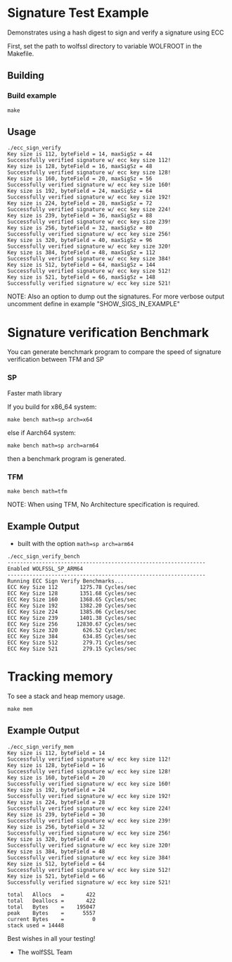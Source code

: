 # Signature Test Example

Demonstrates using a hash digest to sign and verify a signature using ECC

First, set the path to wolfssl directory to variable WOLFROOT in the Makefile.
## Building

### Build example

```
make
```

## Usage

```
./ecc_sign_verify
Key size is 112, byteField = 14, maxSigSz = 44
Successfully verified signature w/ ecc key size 112!
Key size is 128, byteField = 16, maxSigSz = 48
Successfully verified signature w/ ecc key size 128!
Key size is 160, byteField = 20, maxSigSz = 56
Successfully verified signature w/ ecc key size 160!
Key size is 192, byteField = 24, maxSigSz = 64
Successfully verified signature w/ ecc key size 192!
Key size is 224, byteField = 28, maxSigSz = 72
Successfully verified signature w/ ecc key size 224!
Key size is 239, byteField = 36, maxSigSz = 88
Successfully verified signature w/ ecc key size 239!
Key size is 256, byteField = 32, maxSigSz = 80
Successfully verified signature w/ ecc key size 256!
Key size is 320, byteField = 40, maxSigSz = 96
Successfully verified signature w/ ecc key size 320!
Key size is 384, byteField = 48, maxSigSz = 112
Successfully verified signature w/ ecc key size 384!
Key size is 512, byteField = 64, maxSigSz = 144
Successfully verified signature w/ ecc key size 512!
Key size is 521, byteField = 66, maxSigSz = 148
Successfully verified signature w/ ecc key size 521!
```

NOTE: Also an option to dump out the signatures. For more verbose output
      uncomment define in example "SHOW_SIGS_IN_EXAMPLE"

  

# Signature verification Benchmark

You can generate benchmark program to compare the speed of signature verification between TFM and SP
### SP
Faster math library

If you build for x86_64 system:
```
make bench math=sp arch=x64
```
else if Aarch64 system: 
```
make bench math=sp arch=arm64
``` 
then a benchmark program is generated.
### TFM

```
make bench math=tfm
```
NOTE: When using TFM, No Architecture specification is required.

## Example Output
- built with the option `math=sp arch=arm64`
```
./ecc_sign_verify_bench
---------------------------------------------------------------
Enabled WOLFSSL_SP_ARM64
---------------------------------------------------------------
Running ECC Sign Verify Benchmarks...
ECC Key Size 112       1275.78 Cycles/sec
ECC Key Size 128       1351.68 Cycles/sec
ECC Key Size 160       1368.65 Cycles/sec
ECC Key Size 192       1382.20 Cycles/sec
ECC Key Size 224       1385.06 Cycles/sec
ECC Key Size 239       1401.38 Cycles/sec
ECC Key Size 256      12830.67 Cycles/sec
ECC Key Size 320        626.52 Cycles/sec
ECC Key Size 384        634.85 Cycles/sec
ECC Key Size 512        279.71 Cycles/sec
ECC Key Size 521        279.15 Cycles/sec
```

# Tracking memory
To see a stack and heap memory usage.

```
make mem
```
## Example Output
```
./ecc_sign_verify_mem
Key size is 112, byteField = 14
Successfully verified signature w/ ecc key size 112!
Key size is 128, byteField = 16
Successfully verified signature w/ ecc key size 128!
Key size is 160, byteField = 20
Successfully verified signature w/ ecc key size 160!
Key size is 192, byteField = 24
Successfully verified signature w/ ecc key size 192!
Key size is 224, byteField = 28
Successfully verified signature w/ ecc key size 224!
Key size is 239, byteField = 30
Successfully verified signature w/ ecc key size 239!
Key size is 256, byteField = 32
Successfully verified signature w/ ecc key size 256!
Key size is 320, byteField = 40
Successfully verified signature w/ ecc key size 320!
Key size is 384, byteField = 48
Successfully verified signature w/ ecc key size 384!
Key size is 512, byteField = 64
Successfully verified signature w/ ecc key size 512!
Key size is 521, byteField = 66
Successfully verified signature w/ ecc key size 521!

total   Allocs   =       422
total   Deallocs =       422
total   Bytes    =    195047
peak    Bytes    =      5557
current Bytes    =         0
stack used = 14448
```


Best wishes in all your testing!

- The wolfSSL Team
